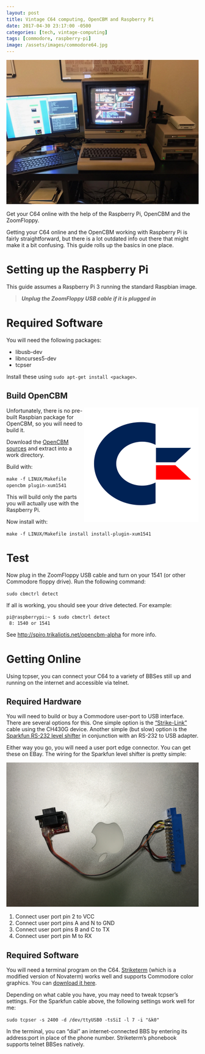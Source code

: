 ```yaml
---
layout: post
title: Vintage C64 computing, OpenCBM and Raspberry Pi
date: 2017-04-30 23:17:00 -0500
categories: [tech, vintage-computing]
tags: [commodore, raspberry-pi]
image: /assets/images/commodore64.jpg
---
```


![Commodore 64 BSS](/assets/images/commodore64.jpg)

Get your C64 online with the help of the Raspberry Pi, OpenCBM and the ZoomFloppy.

Getting your C64 online and the OpenCBM working with Raspberry Pi is fairly straightforward, but there is a lot outdated info out there that might make it a bit confusing. This guide rolls up the basics in one place.
<!--more-->

# Setting up the Raspberry Pi

This guide assumes a Raspberry Pi 3 running the standard Raspbian image.

> ***Unplug the ZoomFloppy USB cable if it is plugged in***

# Required Software

You will need the following packages:

* libusb-dev
* libncurses5-dev
* tcpser

Install these using `sudo apt-get install <package>`.

## Build OpenCBM

<img src="/assets/images/cbmlogo.png" align="right">Unfortunately, there is no pre-built Raspbian package for OpenCBM, so you will need to build it.

Download the [OpenCBM sources](http://www.trikaliotis.net/Download/opencbm-0.4.99.98/opencbm-0.4.99.98.tar.bz2) and extract into a work directory.

Build with:

`make -f LINUX/Makefile opencbm plugin-xum1541`

This will build only the parts you will actually use with the Raspberry Pi.

Now install with:

`make -f LINUX/Makefile install install-plugin-xum1541`

# Test

Now plug in the ZoomFloppy USB cable and turn on your 1541 (or other Commodore floppy drive). Run the following command:

`sudo cbmctrl detect`

If all is working, you should see your drive detected. For example:

```
pi@raspberrypi:~ $ sudo cbmctrl detect
 8: 1540 or 1541 
```

See http://spiro.trikaliotis.net/opencbm-alpha for more info.

# Getting Online

Using tcpser, you can connect your C64 to a variety of BBSes still up and running on the internet and accessible via telnet.

## Required Hardware

You will need to build or buy a Commodore user-port to USB interface. There are several options for this. One simple option is the [“Strike-Link”](https://1200baud.wordpress.com/2012/10/14/build-your-own-c64-2400-baud-usb-device-for-less-than-15/) cable using the CH430G device. Another simple (but slow) option is the [Sparkfun RS-232 level shifter](https://www.sparkfun.com/products/449) in conjunction with an RS-232 to USB adapter.

Either way you go, you will need a user port edge connector. You can get these on EBay. The wiring for the Sparkfun level shifter is pretty simple:

![Sparkfun C64 Cable](/assets/images/sparkfun-cbm.jpg)

1. Connect user port pin 2 to VCC
2. Connect user port pins A and N to GND
3. Connect user port pins B and C to TX
4. Connect user port pin M to RX

## Required Software

You will need a terminal program on the C64. [Striketerm](https://1200baud.wordpress.com/category/striketerm/) (which is a modified version of Novaterm) works well and supports Commodore color graphics. You can [download it here](http://csdb.dk/release/?id=130807).

Depending on what cable you have, you may need to tweak tcpser’s settings. For the Sparkfun cable above, the following settings work well for me:

`sudo tcpser -s 2400 -d /dev/ttyUSB0 -tsSiI -l 7 -i "&k0"`

In the terminal, you can “dial” an internet-connected BBS by entering its address:port in place of the phone number. Striketerm’s phonebook supports telnet BBSes natively.

